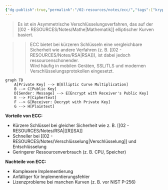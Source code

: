 ```yaml
---
{"dg-publish":true,"permalink":"/02-resources/notes/ecc/","tags":["kryptografie","GFN/prüfungsrelevant/AP1/vorbereitung"]}
---
```


>Es ist ein Asymmetrische Verschlüsselungsverfahren, das auf der [[02 - RESOURCES/Notes/Mathe\|Mathematik]] elliptischer Kurven basiert.

> > ECC bietet bei kürzeren Schlüsseln eine vergleichbare Sicherheit wie andere Verfahren (z. B. [[02 - RESOURCES/Notes/RSA\|RSA]]), ist dabei jedoch ressourcenschonender.  
> > Wird häufig in mobilen Geräten, SSL/TLS und modernen Verschlüsselungsprotokollen eingesetzt.

```mermaid
graph TD
    A[Private Key] --> B[Elliptic Curve Multiplication]
    B --> C[Public Key]
    D[Sender: Message] --> E[Encrypt with Receiver's Public Key]
    E --> F[Ciphertext]
    F --> G[Receiver: Decrypt with Private Key]
    G --> H[Plaintext]
```

**Vorteile von ECC:**

- Kürzere Schlüssel bei gleicher Sicherheit wie z. B. [[02 - RESOURCES/Notes/RSA\|[[R]]SA]]
- Schneller bei [[02 - RESOURCES/Notes/Verschlüsselung\|Verschlüsselung]] und Entschlüsselung
- Geringerer Ressourcenverbrauch (z. B. CPU, Speicher)

**Nachteile von ECC:**

- Komplexere Implementierung
- Anfälliger für Implementierungsfehler
- Lizenzprobleme bei manchen Kurven (z. B. vor NIST P-256)
